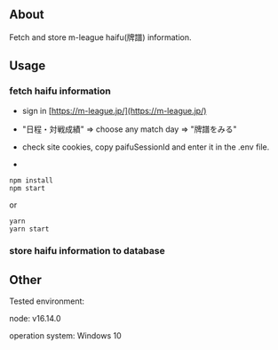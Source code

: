 ## About

Fetch and store m-league haifu(牌譜) information.

## Usage

### fetch haifu information

- sign in [https://m-league.jp/](https://m-league.jp/)

- "日程・対戦成績" => choose any match day => "牌譜をみる"

- check site cookies, copy paifuSessionId and enter it in the .env file.

-

```shell
npm install
npm start
```

or

```shell
yarn
yarn start
```

### store haifu information to database

## Other

Tested environment:

node: v16.14.0

operation system: Windows 10
